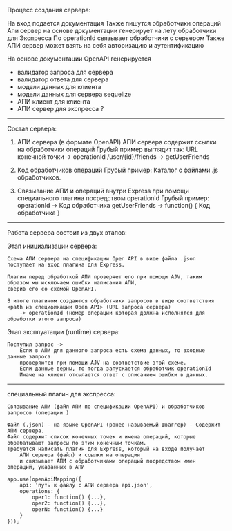 


Процесс создания сервера:

На вход 
    подается документация
    Также пишутся обработчики операций
Апи сервер на основе документации 
    генерирует на лету обработчики для Экспресса
    По operationId связывает обработчики с сервером
Также АПИ сервер может взять на себя 
    авторизацию и аутентификацию


На основе документации OpenAPI генерируется

- валидатор запроса для сервера
- валидатор ответа для сервера
- модели данных для клиента 
- модели данных для сервера sequelize
- АПИ клиент для клиента
- АПИ сервер для экспресса ?




- - - - - - - - - - - - - - - - - - - - - - - - - - - - - - - - - - - - - - - - - - -



Состав сервера:    


1) АПИ сервера (в формате OpenAPI)
	АПИ сервера содержит ссылки на обработчики операций
		Грубый пример выглядит так:
			URL конечной точки -> operationId
			/user/{id}/friends -> getUserFriends

2) Код обработчиков операций
	Грубый пример:
		Каталог с файлами .js обработчиков.

3) Связывание АПИ и операций внутри Express при помощи специального плагина посредством operationId
	Грубый пример:
		operationId -> Код обработчика
		getUserFriends -> function() { Код обработчика }


- - - - - - - - - - - - - - - - - - - - - - - - - - - - - - - - - - - - - - - - - - -


Работа сервера состоит из двух этапов:

Этап инициализации сервера:

	Схема АПИ сервера на спецификации Open API в виде файла .json поступает на вход плагина для Express.

	Плагин перед обработкой АПИ проверяет его при помощи AJV, таким образом мы исключаем ошибки написания АПИ, 
	сверив его со схемой OpenAPI.

	В итоге плагином создаются обработчики запросов в виде соответствия
	<path из спецификации Open API> (URL запроса сервера) 
		-> operationId (номер операции которая должна исполнятся для обработки этого запроса)

Этап эксплуатации (runtime) сервера:

	Поступил запрос -> 
		Если в АПИ для данного запроса есть схема данных, то входные данные запроса 
		проверяются при помощи AJV на соответствие этой схеме.
		Если данные верны, то тогда запускается обработчик operationId
		Иначе на клиент отсылается ответ с описанием ошибки в данных.

	
- - - - - - - - - - - - - - - - - - - - - - - - - - - - - - - - - - - - - - - - - - -

специальный плагин для экспресса:

    Связывание АПИ (файл АПИ по спецификации OpenAPI) и обработчиков запросов (операции )

    Файл (.json) - на языке OpenAPI (ранее называемый Шваггер) - Содержит АПИ сервера.
    Файл содержит список конечных точек и имена операций, которые обрабатывают запросы по этим конечным точкам.
    Требуется написать плагин для Express, который на входе получает 
        АПИ сервера (файл) и ссылки на операции 
        и связывает АПИ с обработчиками операций посредством имен операций, указанных в АПИ

    app.use(openApiMapping({
        api: 'путь к файлу с АПИ сервера api.json',
        operations: {
            oper1: function() {...},
            oper2: function() {...},
            operN: function() {...}
        }
    }));